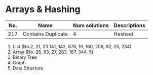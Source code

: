 # Arrays & Hashing

| No.           | Name             | Num solutions| Descriptions|
| ------------- | -----------------| -------------| -----------------|
| 217           | Contains Duplicate| 4 | Hashset  |


1. List (No.2, 21, 23 141, 142, 876, 19, 160, 206, 92, 25, 234)
2. Array (No. 26, 83, 27, 283, 167, 344, 5)
3. Binary Tree
4. Graph
5. Data Structure

